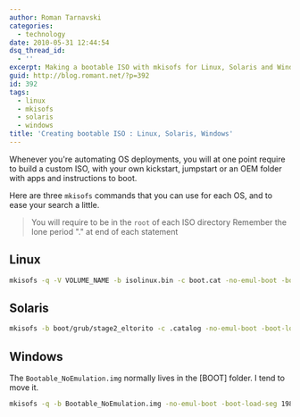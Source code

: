 ```yaml
---
author: Roman Tarnavski
categories:
  - technology
date: 2010-05-31 12:44:54
dsq_thread_id:
  - ''
excerpt: Making a bootable ISO with mkisofs for Linux, Solaris and Windows
guid: http://blog.romant.net/?p=392
id: 392
tags:
  - linux
  - mkisofs
  - solaris
  - windows
title: 'Creating bootable ISO : Linux, Solaris, Windows'
---
```


Whenever you're automating OS deployments, you will at one point require to build a custom ISO, with your own kickstart, jumpstart or an OEM folder with apps and instructions to boot.

Here are three `mkisofs` commands that you can use for each OS, and to ease your search a little.

> You will require to be in the `root` of each ISO directory
Remember the lone period "." at end of each statement

## Linux

```sh
mkisofs -q -V VOLUME_NAME -b isolinux.bin -c boot.cat -no-emul-boot -boot-load-size 4 -boot-info-table -R -J -T -o /LinuxISO.iso .<br />
```

## Solaris
  
```sh
mkisofs -b boot/grub/stage2_eltorito -c .catalog -no-emul-boot -boot-load-size 4 -boot-info-table -relaxed-filenames -l -ldots -r -N -d -D -V VOLUME_NAME -o /SolarisISO.iso .<br />
``` 

## Windows

The `Bootable_NoEmulation.img` normally lives in the [BOOT] folder. I tend to move it.

```sh
mkisofs -q -b Bootable_NoEmulation.img -no-emul-boot -boot-load-seg 1984 -boot-load-size 4 -iso-level 2 -J -joliet-long -l -D -relaxed-filenames -N -V VOLUME_NAME -o /WindowsISO.iso .<br />
```